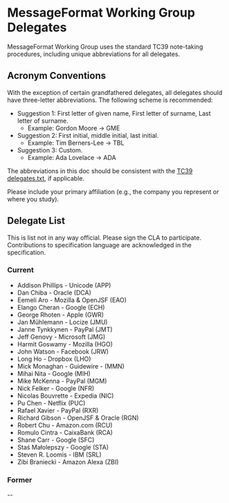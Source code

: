 # MessageFormat Working Group Delegates

MessageFormat Working Group uses the standard TC39 note-taking procedures, including unique abbreviations for all delegates.

## Acronym Conventions

With the exception of certain grandfathered delegates, all delegates should have three-letter abbreviations. The following scheme is recommended:

- Suggestion 1: First letter of given name, First letter of surname, Last letter of surname.
  - Example: Gordon Moore → GME
- Suggestion 2: First initial, middle initial, last initial.
  - Example: Tim Berners-Lee → TBL
- Suggestion 3: Custom.
  - Example: Ada Lovelace → ADA

The abbreviations in this doc should be consistent with the [TC39 delegates.txt](https://github.com/tc39/notes/blob/master/delegates.txt), if applicable.

Please include your primary affiliation (e.g., the company you represent or where you study).

## Delegate List

This is list not in any way official. 
Please sign the CLA to participate. 
Contributions to specification language are acknowledged in the specification.

### Current

- Addison Phillips - Unicode (APP)
- Dan Chiba - Oracle (DCA)
- Eemeli Aro - Mozilla & OpenJSF (EAO)
- Elango Cheran - Google (ECH)
- George Rhoten - Apple (GWR)
- Jan Mühlemann - Locize (JMU)
- Janne Tynkkynen - PayPal (JMT)
- Jeff Genovy - Microsoft (JMG)
- Harmit Goswamy - Mozilla (HGO)
- John Watson - Facebook (JRW)
- Long Ho - Dropbox (LHO)
- Mick Monaghan - Guidewire - (MMN)
- Mihai Nita - Google (MIH)
- Mike McKenna - PayPal (MGM)
- Nick Felker - Google (NFR)
- Nicolas Bouvrette - Expedia (NIC)
- Pu Chen - Netflix (PUC)
- Rafael Xavier - PayPal (RXR)
- Richard Gibson - OpenJSF & Oracle (RGN)
- Robert Chu - Amazon.com (RCU)
- Romulo Cintra - CaixaBank (RCA)
- Shane Carr - Google (SFC)
- Staś Małolepszy - Google (STA)
- Steven R. Loomis - IBM (SRL)
- Zibi Braniecki - Amazon Alexa (ZBI)

### Former

--

